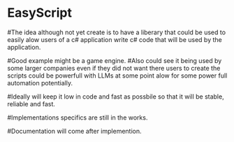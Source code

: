 # EasyScript

#The idea although not yet create is to have a liberary that could be used to easily alow users of a c# application write c# code that will be used by the application.

#Good example might be a game engine.
#Also could see it being used by some larger companies even if they did not want there users to create the scripts could be powerfull with LLMs at some point alow for some power full automation potentially.

#Ideally will keep it low in code and fast as possbile so that it will be stable, reliable and fast.

#Implementations specifics are still in the works.

#Documentation will come after implemention.
